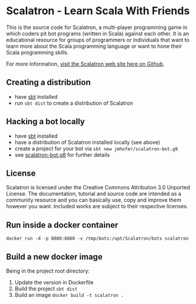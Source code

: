 # Scalatron - Learn Scala With Friends

This is the source code for Scalatron, a multi-player programming game in which coders pit bot programs
(written in Scala) against each other. It is an educational resource for groups of programmers or individuals that
want to learn more about the Scala programming language or want to hone their Scala programming skills. 

For more information, [visit the Scalatron web site here on Github](http://scalatron.github.com).

## Creating a distribution

- have [sbt](http://www.scala-sbt.org/) installed
- run `sbt dist` to create a distribution of Scalatron

## Hacking a bot locally

- have [sbt](http://www.scala-sbt.org/) installed
- have a distribution of Scalatron installed locally (see above)
- create a project for your bot via `sbt new jmhofer/scalatron-bot.g8` 
- see [scalatron-bot.g8](https://github.com/jmhofer/scalatron-bot.g8) for further details

## License

Scalatron is licensed under the Creative Commons Attribution 3.0 Unported License. The documentation, tutorial and source code are intended as a community resource and you can basically use, copy and improve them however you want. Included works are subject to their respective licenses. 

## Run inside a docker container

    docker run -d -p 8080:8080 -v /tmp/bots:/opt/Scalatron/bots scalatron

## Build a new docker image

Being in the project root directory:

1. Update the version in Dockerfile
2. Build the project `sbt dist`
3. Build an image `docker build -t scalatron .`
